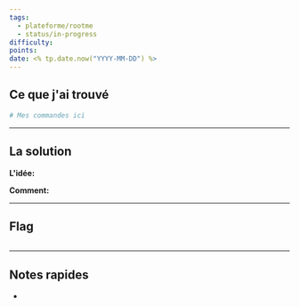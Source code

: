 ```yaml
---
tags:
  - plateforme/rootme
  - status/in-progress
difficulty:
points:
date: <% tp.date.now("YYYY-MM-DD") %>
---
```

## Ce que j'ai trouvé

```bash
# Mes commandes ici
```

---

##  La solution

**L'idée:**


**Comment:**


---

##  Flag
```
```

---

##  Notes rapides
- 
